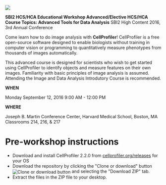 <img src="http://i.imgur.com/WMFG0fo.png">

**SBI2 HCS/HCA Educational Workshop
Advanced/Elective HCS/HCA Course Topics: Advanced Tools for Data Analysis**
SBI2 High Content 2016, 3rd Annual Conference

Come learn how to do image analysis with **CellProfiler**! CellProfiler is a free open-source software designed to enable biologists without training in computer vision or programming to quantitatively measure phenotypes from thousands of images automatically. 

This advanced course is designed for scientists who wish to get started using CellProfiler to identify objects and measure features on their own images. Familiarity with basic principles of image analysis is assumed. Attending the Image and Data Analysis Introdutory Course is recommended.

**WHEN**

Monday September 12, 2016
9:00 AM - 12:00 PM

**WHERE**

Joseph B. Martin Conference Center, Harvard Medical School, Boston, MA
Classrooms 214, 216, & 217

# Pre-workshop instructions

- Download and install CellProfiler 2.2.0 from [cellprofiler.org/releases](http://cellprofiler.org/releases/) for your OS
- Download the repository by clicking the "Clone or download" button <img align="center"  src="https://help.github.com/assets/images/help/repository/clone-repo-clone-url-button.png" alt="Clone or download button"> and selecting the "Download ZIP" tab.
- Extract the files in the ZIP file to your desktop.
